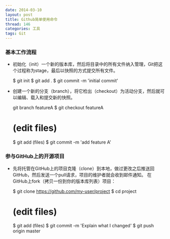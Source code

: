 ```yaml
---
date: 2014-03-10
layout: post
title: Github简单使用命令
thread: 146
categories: 工具
tags: Git
---
```


### 基本工作流程

* 初始化（init）一个新的版本库，然后将目录中的所有文件纳入管理，Git把这个过程称为stage，最后以快照的方式提交所有文件。

	$ git init
	$ git add .
	$ git commit -m 'initial commit'
<!---more--->
* 创建一个新的分支（branch），将它检出（checkout）为活动分支，然后就可以编辑、载入和提交新的快照。

	git branch featureA
	$ git checkout featureA
	# (edit files)
	$ git add (files)
	$ git commit -m 'add feature A'

### 参与GitHub上的开源项目

* 先将托管在GitHub上的项目克隆（clone）到本地，做过更改之后推送回GitHub，然后发送一个pull请求，项目的维护者就会收到邮件通知。 在GitHub上fork（拷贝一份到你的版本库列表）项目：

	$ git clone https://github.com/my-user/project
	$ cd project
	# (edit files)
	$ git add (files)
	$ git commit -m 'Explain what I changed'
	$ git push origin master
